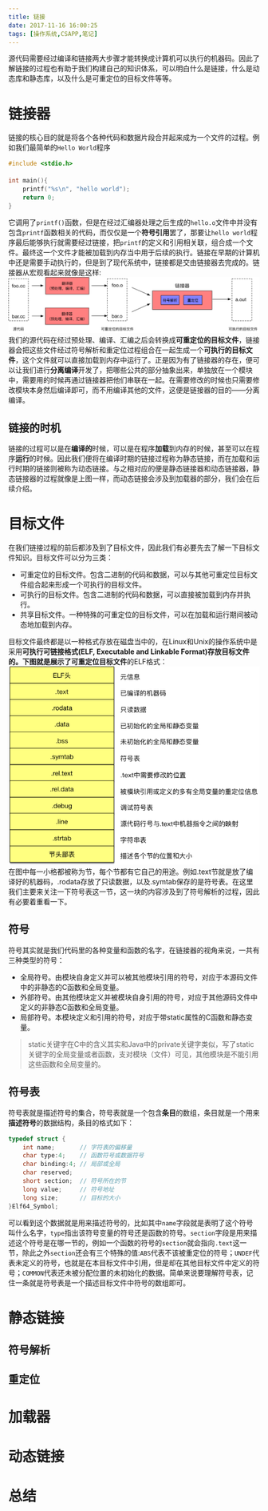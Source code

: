 ```yaml
---
title: 链接
date: 2017-11-16 16:00:25
tags: [操作系统,CSAPP,笔记]
---
```

源代码需要经过编译和链接两大步骤才能转换成计算机可以执行的机器码。因此了解链接的过程也有助于我们构建自己的知识体系，可以明白什么是链接，什么是动态库和静态库，以及什么是可重定位的目标文件等等。

# 链接器
链接的核心目的就是将各个各种代码和数据片段合并起来成为一个文件的过程。例如我们最简单的`Hello World`程序
```c
#include <stdio.h>

int main(){
    printf("%s\n", "hello world");
    return 0;
}
```
它调用了`printf()`函数，但是在经过汇编器处理之后生成的`hello.o`文件中并没有包含`printf`函数相关的代码，而仅仅是一个**符号引用**罢了，那要让`hello world`程序最后能够执行就需要经过链接，把`printf`的定义和引用相关联，组合成一个文件。最终这一个文件才能被加载到内存当中用于后续的执行。链接在早期的计算机中还是需要手动执行的，但是到了现代系统中，链接都是交由链接器去完成的。链接器从宏观看起来就像是这样:
![image](链接/link.png)
我们的源代码在经过预处理、编译、汇编之后会转换成**可重定位的目标文件**，链接器会把这些文件经过符号解析和重定位过程组合在一起生成一个**可执行的目标文件**，这个文件就可以直接加载到内存中运行了。正是因为有了链接器的存在，便可以让我们进行**分离编译**开发了，把哪些公共的部分抽象出来，单独放在一个模块中，需要用的时候再通过链接器把他们串联在一起。在需要修改的时候也只需要修改模块本身然后编译即可，而不用编译其他的文件，这便是链接器的目的——分离编译。

## 链接的时机
链接的过程可以是在**编译的**时候，可以是在程序**加载**到内存的时候，甚至可以在程序**运行**的时候。因此我们便将在编译时期的链接过程称为静态链接，而在加载和运行时期的链接则被称为动态链接。与之相对应的便是静态链接器和动态链接器，静态链接器的过程就像是上图一样，而动态链接会涉及到加载器的部分，我们会在后续介绍。

# 目标文件
在我们链接过程的前后都涉及到了目标文件，因此我们有必要先去了解一下目标文件知识。目标文件可以分为三类：
* 可重定位的目标文件。包含二进制的代码和数据，可以与其他可重定位目标文件组合起来形成一个可执行的目标文件。
* 可执行的目标文件。包含二进制的代码和数据，可以直接被加载到内存并执行。
* 共享目标文件。一种特殊的可重定位的目标文件，可以在加载和运行期间被动态地加载到内存。

目标文件最终都是以一种格式存放在磁盘当中的，在Linux和Unix的操作系统中是采用**可执行可链接格式(ELF, Executable and Linkable Format)**存放目标文件的。下图就是展示了**可重定位目标文件**的ELF格式：
![image](链接/relocate-elf.png)
在图中每一小格都被称为节，每个节都有它自己的用途。例如.text节就是放了编译好的机器码，.rodata存放了只读数据，以及.symtab保存的是符号表。在这里我们主要来关注一下符号表这一节，这一块的内容涉及到了符号解析的过程，因此有必要着重看一下。

## 符号
符号其实就是我们代码里的各种变量和函数的名字，在链接器的视角来说，一共有三种类型的符号：
* 全局符号。由模块自身定义并可以被其他模块引用的符号，对应于本源码文件中的非静态的C函数和全局变量。
* 外部符号。由其他模块定义并被模块自身引用的符号，对应于其他源码文件中定义的非静态C函数和全局变量。
* 局部符号。本模块定义和引用的符号，对应于带static属性的C函数和静态变量。

> static关键字在C中的含义其实和Java中的private关键字类似，写了static关键字的全局变量或者函数，支对模块（文件）可见，其他模块是不能引用这些函数和全局变量的。

## 符号表
符号表就是描述符号的集合，符号表就是一个包含**条目**的数组，条目就是一个用来**描述符号**的数据结构，条目的格式如下：
```c
typedef struct {
    int name;       // 字符表的偏移量
    char type:4;    // 函数符号或数据符号
    char binding:4; // 局部或全局
    char reserved; 
    short section;  // 符号所在的节
    long value;     // 符号地址
    long size;      // 目标的大小
}Elf64_Symbol;
```
可以看到这个数据就是用来描述符号的，比如其中`name`字段就是表明了这个符号叫什么名字，`type`指出该符号变量的符号还是函数的符号。`section`字段是用来描述这个符号是在哪一节的，例如一个函数的符号的`section`就会指向`.text`这一节，除此之外`section`还会有三个特殊的值:`ABS`代表不该被重定位的符号；`UNDEF`代表未定义的符号，也就是在本目标文件中引用，但是却在其他目标文件中定义的符号；`COMMON`代表还未被分配位置的未初始化的数据。简单来说要理解符号表，记住一条就是符号表是一个描述目标文件中符号的数组即可。

# 静态链接


## 符号解析

## 重定位

# 加载器

# 动态链接

# 总结



